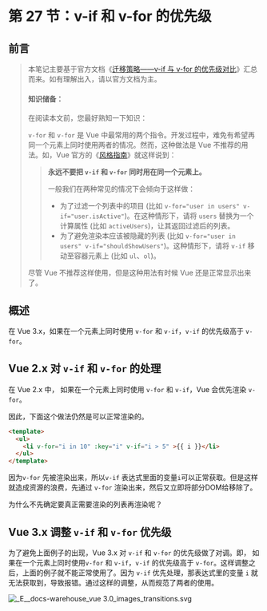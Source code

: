 # 第 27 节：v-if 和 v-for 的优先级



## 前言

> 本笔记主要基于官方文档《[迁移策略——v-if 与 v-for 的优先级对比](https://v3.cn.vuejs.org/guide/migration/v-if-v-for.html)》汇总而来。如有理解出入，请以官方文档为主。
>
> #### 知识储备：
>
> 在阅读本文前，您最好熟知一下知识：
>
> `v-for` 和 `v-for` 是 Vue 中最常用的两个指令。开发过程中，难免有希望再同一个元素上同时使用两者的情况。然而，这种做法是 Vue 不推荐的用法。如，Vue 官方的《[风格指南](https://cn.vuejs.org/v2/style-guide/#避免-v-if-和-v-for-用在一起-必要)》就这样说到：
>
> > **永远不要把 `v-if` 和 `v-for` 同时用在同一个元素上。**
> >
> > 一般我们在两种常见的情况下会倾向于这样做：
> >
> > - 为了过滤一个列表中的项目 (比如 `v-for="user in users" v-if="user.isActive"`)。在这种情形下，请将 `users` 替换为一个计算属性 (比如 `activeUsers`)，让其返回过滤后的列表。
> > - 为了避免渲染本应该被隐藏的列表 (比如 `v-for="user in users" v-if="shouldShowUsers"`)。这种情形下，请将 `v-if` 移动至容器元素上 (比如 `ul`、`ol`)。
>
> 尽管 Vue 不推荐这样使用，但是这种用法有时候 Vue 还是正常显示出来了。



## 概述

在 Vue 3.x，如果在一个元素上同时使用 `v-for` 和 `v-if`，`v-if` 的优先级高于 `v-for`。



## Vue 2.x 对 `v-if` 和 `v-for` 的处理

在 Vue 2.x 中， 如果在一个元素上同时使用 `v-for` 和 `v-if`，Vue 会优先渲染 `v-for`。

因此，下面这个做法仍然是可以正常渲染的。

```html
<template>
  <ul>
    <li v-for="i in 10" :key="i" v-if="i > 5" >{{ i }}</li>
  </ul>
</template>
```

因为`v-for` 先被渲染出来，所以`v-if` 表达式里面的变量`i`可以正常获取。但是这样就造成资源的浪费，先通过 `v-for` 渲染出来，然后又立即将部分DOM给移除了。

为什么不先确定要真正需要渲染的列表再渲染呢？



## Vue 3.x 调整 `v-if` 和 `v-for` 优先级

 为了避免上面例子的出现，Vue 3.x 对 `v-if` 和 `v-for` 的优先级做了对调。即， 如果在一个元素上同时使用`v-for` 和 `v-if`，`v-if` 的优先级高于 `v-for`。这样调整之后，上面的例子就不能正常使用了。因为 `v-if` 优先处理，那表达式里的变量 `i` 就无法获取到，导致报错。通过这样的调整，从而规范了两者的使用。

![_E__docs-warehouse_vue 3.0_images_transitions.svg](C:\Users\F1336455.TSBG\Downloads\_E__docs-warehouse_vue%203.0_images_transitions.svg.png)